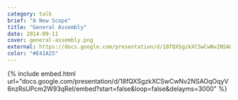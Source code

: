 ```yaml
---
category: talk
brief: "A New Scope"
title: "General Assembly"
date: 2014-09-11
cover: general-assembly.png
external: https://docs.google.com/presentation/d/18fQXSgzkXCSwCwNv2NSAOqOqyV6nzRsUPcm2W93qReI/pub?start=false&loop=false&delayms=3000
color: "#E41A25"
---
```


{% include embed.html url="docs.google.com/presentation/d/18fQXSgzkXCSwCwNv2NSAOqOqyV6nzRsUPcm2W93qReI/embed?start=false&loop=false&delayms=3000" %}
